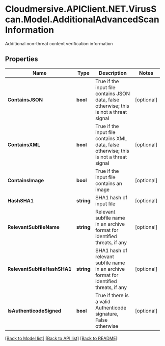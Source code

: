 # Cloudmersive.APIClient.NET.VirusScan.Model.AdditionalAdvancedScanInformation
Additional non-threat content verification information

## Properties

Name | Type | Description | Notes
------------ | ------------- | ------------- | -------------
**ContainsJSON** | **bool** | True if the input file contains JSON data, false otherwise; this is not a threat signal | [optional] 
**ContainsXML** | **bool** | True if the input file contains XML data, false otherwise; this is not a threat signal | [optional] 
**ContainsImage** | **bool** | True if the input file contains an image | [optional] 
**HashSHA1** | **string** | SHA1 hash of input file | [optional] 
**RelevantSubfileName** | **string** | Relevant subfile name in an archive format for identified threats, if any | [optional] 
**RelevantSubfileHashSHA1** | **string** | SHA1 hash of relevant subfile name in an archive format for identified threats, if any | [optional] 
**IsAuthenticodeSigned** | **bool** | True if there is a valid Authenticode signature, False otherwise | [optional] 

[[Back to Model list]](../README.md#documentation-for-models) [[Back to API list]](../README.md#documentation-for-api-endpoints) [[Back to README]](../README.md)

